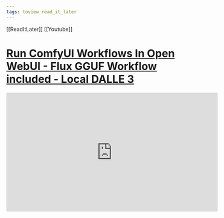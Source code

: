 ```yaml
---
tags: toview read_it_later
---
```

[[ReadItLater]] [[Youtube]]

# [Run ComfyUI Workflows In Open WebUI - Flux GGUF Workflow included -  Local DALLE 3](https://youtu.be/t68_mYLnSG4)

<iframe width="560" height="315" src="https://www.youtube-nocookie.com/embed/t68_mYLnSG4" title="YouTube video player" frameborder="0" allow="accelerometer; autoplay; clipboard-write; encrypted-media; gyroscope; picture-in-picture" allowfullscreen></iframe>